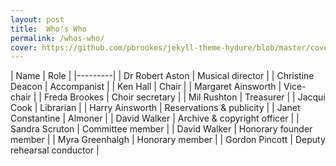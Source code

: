```yaml
---
layout: post
title:  Who's Who
permalink: /whos-who/
cover: https://github.com/pbrookes/jekyll-theme-hydure/blob/master/cover.jpg?raw=true
---
```


| Name | Role |
|---------|
| Dr Robert Aston | Musical director |
| Christine Deacon | Accompanist |
| Ken Hall | Chair |
| Margaret Ainsworth | Vice-chair |
| Freda Brookes | Choir secretary |
| Mil Rushton | Treasurer |
| Jacqui Cook | Librarian |
| Harry Ainsworth | Reservations & publicity |
| Janet Constantine | Almoner |
| David Walker | Archive & copyright officer |
| Sandra Scruton | Committee member |
| David Walker | Honorary founder member |
| Myra Greenhalgh | Honorary member |
| Gordon Pincott | Deputy rehearsal conductor |
